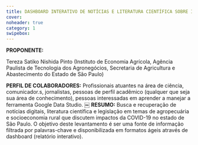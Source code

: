 ```yaml
---
title: DASHBOARD INTERATIVO DE NOTÍCIAS E LITERATURA CIENTÍFICA SOBRE IMPACTOS DA COVID-19
cover: 
noheader: true
category: 1
swipebox: 
---
```


**PROPONENTE:**

Tereza Satiko Nishida Pinto (Instituto de Economia Agrícola, Agência Paulista de Tecnologia dos Agronegócios, Secretaria de Agricultura e Abastecimento do Estado de São Paulo)

**PERFIL DE COLABORADORES:** Profissionais atuantes na área de ciência, comunicador.s, jornalistas, pessoas de perfil acadêmico (qualquer que seja sua área de conhecimento), pessoas interessadas em aprender a manejar a ferramenta Google Data Studio.
￼
**RESUMO:**
Busca e recuperação de notícias digitais, literatura científica e legislação em temas de agropecuária e socioeconomia rural que discutem impactos da COVID-19 no estado de São Paulo. O objetivo deste levantamento é ser uma fonte de informação filtrada por palavras-chave e disponibilizada em formatos ágeis através de dashboard (relatório interativo).

